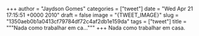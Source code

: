 
+++
author = "Jaydson Gomes"
categories = ["tweet"]
date = "Wed Apr 21 17:15:51 +0000 2010"
draft = false
image = "{TWEET_IMAGE}"
slug = "1350aeb0b1a0413cf79784df72c4af2db1e159da"
tags = ["tweet"]
title = """Nada como trabalhar em ca..."""
+++
Nada como trabalhar em casa.
